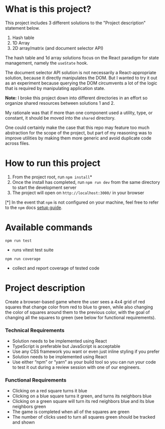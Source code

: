 # What is this project?

This project includes 3 different solutions to the "Project description" statement below.

1. Hash table
2. 1D Array
3. 2D array/matrix (and document selector API)

The hash table and 1d array solutions focus on the React paradigm for state management, namely the `useState` hook.

The document selector API solution is not necessarily a React-appropriate solution, because it directly manipulates the DOM. But I wanted to try it out as an experiment because querying the DOM circumvents a lot of the logic that is required by manipulating application state.

**Note:** I broke this project down into different directories in an effort so organize shared resources between solutions 1 and 2.

My rationale was that if more than one component used a utility, type, or constant, it should be moved into the `shared` directory.

One could certainly make the case that this repo may feature too much abstraction for the scope of the project, but part of my reasoning was to improve utilities by making them more generic and avoid duplicate code across files.

# How to run this project

1. From the project root, run `npm install`\*
2. Once the install has completed, run `npm run dev` from the same directory to start the development server
3. The project will open on `http://localhost:3000/` in your browser

[*] In the event that `npm` is not configured on your machine, feel free to refer to the `npm` docs [setup guide](https://docs.npmjs.com/cli/v8/configuring-npm/install).

# Available commands

`npm run test`

- runs vitest test suite

`npm run coverage`

- collect and report coverage of tested code

# Project description

Create a browser-based game where the user sees a 4x4 grid of red squares that change color from red to blue to green, while also changing the color of squares around them to the previous color, with the goal of changing all the squares to green (see below for functional requirements).

### Technical Requirements

- Solution needs to be implemented using React
- TypeScript is preferable but JavaScript is acceptable
- Use any CSS framework you want or even just inline styling if you prefer
- Solution needs to be implemented using React
- Use either “npm” or “yarn” as your build tool so you can run your code to test it out during a review session with one of our engineers.

### Functional Requirements

- Clicking on a red square turns it blue
- Clicking on a blue square turns it green, and turns its neighbors blue
- Clicking on a green square will turn its red neighbors blue and its blue neighbors green
- The game is completed when all of the squares are green
- The number of clicks used to turn all squares green should be tracked and shown
